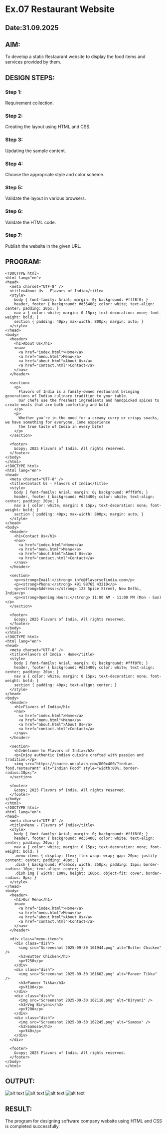 # Ex.07 Restaurant Website
## Date:31.09.2025

## AIM:
To develop a static Restaurant website to display the food items and services provided by them.

## DESIGN STEPS:

### Step 1:
Requirement collection.

### Step 2:
Creating the layout using HTML and CSS.

### Step 3:
Updating the sample content.

### Step 4:
Choose the appropriate style and color scheme.

### Step 5:
Validate the layout in various browsers.

### Step 6:
Validate the HTML code.

### Step 7:
Publish the website in the given URL.

## PROGRAM:
```
<!DOCTYPE html>
<html lang="en">
<head>
  <meta charset="UTF-8" />
  <title>About Us - Flavors of India</title>
  <style>
    body { font-family: Arial; margin: 0; background: #fff8f0; }
    header, footer { background: #d35400; color: white; text-align: center; padding: 20px; }
    nav a { color: white; margin: 0 15px; text-decoration: none; font-weight: bold; }
    section { padding: 40px; max-width: 800px; margin: auto; }
  </style>
</head>
<body>
  <header>
    <h1>About Us</h1>
    <nav>
      <a href="index.html">Home</a>
      <a href="menu.html">Menu</a>
      <a href="about.html">About Us</a>
      <a href="contact.html">Contact</a>
    </nav>
  </header>

  <section>
    <p>
      Flavors of India is a family-owned restaurant bringing generations of Indian culinary tradition to your table.
      Our chefs use the freshest ingredients and handpicked spices to create meals that are both comforting and bold.
    </p>
    <p>
      Whether you're in the mood for a creamy curry or crispy snacks, we have something for everyone. Come experience
      the true taste of India in every bite!
    </p>
  </section>

  <footer>
    &copy; 2025 Flavors of India. All rights reserved.
  </footer>
</body>
</html>
<!DOCTYPE html>
<html lang="en">
<head>
  <meta charset="UTF-8" />
  <title>Contact Us - Flavors of India</title>
  <style>
    body { font-family: Arial; margin: 0; background: #fff8f0; }
    header, footer { background: #d35400; color: white; text-align: center; padding: 20px; }
    nav a { color: white; margin: 0 15px; text-decoration: none; font-weight: bold; }
    section { padding: 40px; max-width: 800px; margin: auto; }
  </style>
</head>
<body>
  <header>
    <h1>Contact Us</h1>
    <nav>
      <a href="index.html">Home</a>
      <a href="menu.html">Menu</a>
      <a href="about.html">About Us</a>
      <a href="contact.html">Contact</a>
    </nav>
  </header>

  <section>
    <p><strong>Email:</strong> info@flavorsofindia.com</p>
    <p><strong>Phone:</strong> +91 98765 43210</p>
    <p><strong>Address:</strong> 123 Spice Street, New Delhi, India</p>
    <p><strong>Opening Hours:</strong> 11:00 AM - 11:00 PM (Mon - Sun)</p>
  </section>

  <footer>
    &copy; 2025 Flavors of India. All rights reserved.
  </footer>
</body>
</html>
<!DOCTYPE html>
<html lang="en">
<head>
  <meta charset="UTF-8" />
  <title>Flavors of India - Home</title>
  <style>
    body { font-family: Arial; margin: 0; background: #fff8f0; }
    header, footer { background: #d35400; color: white; text-align: center; padding: 20px; }
    nav a { color: white; margin: 0 15px; text-decoration: none; font-weight: bold; }
    section { padding: 40px; text-align: center; }
  </style>
</head>
<body>
  <header>
    <h1>Flavors of India</h1>
    <nav>
      <a href="index.html">Home</a>
      <a href="menu.html">Menu</a>
      <a href="about.html">About Us</a>
      <a href="contact.html">Contact</a>
    </nav>
  </header>

  <section>
    <h2>Welcome to Flavors of India</h2>
    <p>Enjoy authentic Indian cuisine crafted with passion and tradition.</p>
    <img src="https://source.unsplash.com/800x400/?indian-food,restaurant" alt="Indian Food" style="width:80%; border-radius:10px;">
  </section>

  <footer>
    &copy; 2025 Flavors of India. All rights reserved.
  </footer>
</body>
</html>
<!DOCTYPE html>
<html lang="en">
<head>
  <meta charset="UTF-8" />
  <title>Menu - Flavors of India</title>
  <style>
    body { font-family: Arial; margin: 0; background: #fff8f0; }
    header, footer { background: #d35400; color: white; text-align: center; padding: 20px; }
    nav a { color: white; margin: 0 15px; text-decoration: none; font-weight: bold; }
    .menu-items { display: flex; flex-wrap: wrap; gap: 20px; justify-content: center; padding: 40px; }
    .dish { background: #fce5cd; width: 250px; padding: 15px; border-radius: 10px; text-align: center; }
    .dish img { width: 100%; height: 160px; object-fit: cover; border-radius: 8px; }
  </style>
</head>
<body>
  <header>
    <h1>Our Menu</h1>
    <nav>
      <a href="index.html">Home</a>
      <a href="menu.html">Menu</a>
      <a href="about.html">About Us</a>
      <a href="contact.html">Contact</a>
    </nav>
  </header>

  <div class="menu-items">
    <div class="dish">
      <img src="Screenshot 2025-09-30 161944.png" alt="Butter Chicken" />
      <h3>Butter Chicken</h3>
      <p>₹250</p>
    </div>
    <div class="dish">
      <img src="Screenshot 2025-09-30 161602.png" alt="Paneer Tikka" />
      <h3>Paneer Tikka</h3>
      <p>₹180</p>
    </div>
    <div class="dish">
      <img src="Screenshot 2025-09-30 162118.png" alt="Biryani" />
      <h3>Veg Biryani</h3>
      <p>₹200</p>
    </div>
    <div class="dish">
      <img src="Screenshot 2025-09-30 162245.png" alt="Samosa" />
      <h3>Samosa</h3>
      <p>₹40</p>
    </div>
  </div>

  <footer>
    &copy; 2025 Flavors of India. All rights reserved.
  </footer>
</body>
</html>
```

## OUTPUT:
![alt text](<../rest/restapp/static/Screenshot 2025-09-30 161602.png>) 
![alt text](<../rest/restapp/static/Screenshot 2025-09-30 161944.png>)
![alt text](<../rest/restapp/static/Screenshot 2025-09-30 162118.png>) 
![alt text](<../rest/restapp/static/Screenshot 2025-09-30 162245.png>)

## RESULT:
The program for designing software company website using HTML and CSS is completed successfully.
